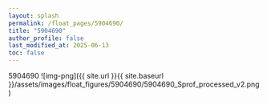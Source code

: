 ```yaml
---
layout: splash
permalink: /float_pages/5904690/
title: "5904690"
author_profile: false
last_modified_at: 2025-06-13
toc: false
---
```

 
5904690
![img-png]({{ site.url }}{{ site.baseurl }}/assets/images/float_figures/5904690/5904690_Sprof_processed_v2.png)